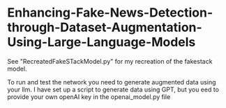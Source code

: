﻿# Enhancing-Fake-News-Detection-through-Dataset-Augmentation-Using-Large-Language-Models


See "RecreatedFakeSTackModel.py" for my recreation of the fakestack model.

To run and test the network you need to generate augmented data using your llm.
I have set up a script to generate data using GPT, but you eed to provide your own openAI key in the openai_model.py file
